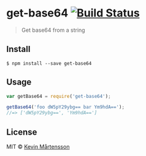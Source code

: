 # get-base64 [![Build Status](http://img.shields.io/travis/kevva/get-base64.svg?style=flat)](https://travis-ci.org/kevva/get-base64)

> Get base64 from a string


## Install

```
$ npm install --save get-base64
```


## Usage

```js
var getBase64 = require('get-base64');

getBase64('foo dW5pY29ybg== bar Ym9hdA==');
//=> ['dW5pY29ybg==', 'Ym9hdA==']
```


## License

MIT © [Kevin Mårtensson](http://kevinmartensson.com)
